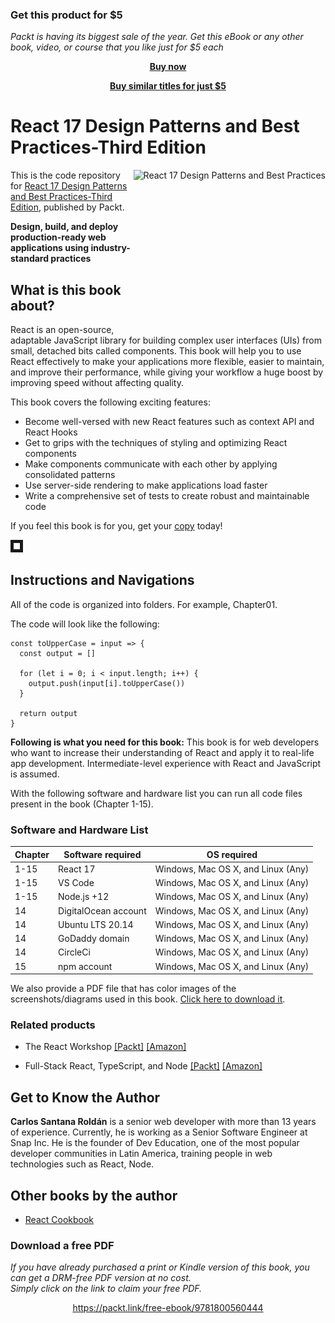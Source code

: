 
### Get this product for $5

<i>Packt is having its biggest sale of the year. Get this eBook or any other book, video, or course that you like just for $5 each</i>


<b><p align='center'>[Buy now](https://packt.link/9781800560444)</p></b>


<b><p align='center'>[Buy similar titles for just $5](https://subscription.packtpub.com/search)</p></b>


# React 17 Design Patterns and Best Practices-Third Edition

<a href="https://www.packtpub.com/product/react-17-design-patterns-and-best-practices-third-edition/9781800560444"><img src="https://static.packt-cdn.com/products/9781800560444/cover/smaller" alt="React 17 Design Patterns and Best Practices" height="256px" align="right"></a>

This is the code repository for [React 17 Design Patterns and Best Practices-Third Edition](https://www.packtpub.com/product/react-17-design-patterns-and-best-practices-third-edition/9781800560444), published by Packt.

**Design, build, and deploy production-ready web applications using industry-standard practices**

## What is this book about?
React is an open-source, adaptable JavaScript library for building complex user interfaces (UIs) from small, detached bits called components. This book will help you to use React effectively to make your applications more flexible, easier to maintain, and improve their performance, while giving your workflow a huge boost by improving speed without affecting quality.

This book covers the following exciting features: 
* Become well-versed with new React features such as context API and React Hooks
* Get to grips with the techniques of styling and optimizing React components
* Make components communicate with each other by applying consolidated patterns
* Use server-side rendering to make applications load faster
* Write a comprehensive set of tests to create robust and maintainable code

If you feel this book is for you, get your [copy](https://www.amazon.com/dp/1800560443) today!

<a href="https://www.packtpub.com/?utm_source=github&utm_medium=banner&utm_campaign=GitHubBanner"><img src="https://raw.githubusercontent.com/PacktPublishing/GitHub/master/GitHub.png" 
alt="https://www.packtpub.com/" border="5" /></a>


## Instructions and Navigations
All of the code is organized into folders. For example, Chapter01.

The code will look like the following:
```
const toUpperCase = input => { 
  const output = []
   
  for (let i = 0; i < input.length; i++) { 
    output.push(input[i].toUpperCase())
  } 
    
  return output
}
```

**Following is what you need for this book:**
This book is for web developers who want to increase their understanding of React and apply it to real-life app development. Intermediate-level experience with React and JavaScript is assumed.

With the following software and hardware list you can run all code files present in the book (Chapter 1-15).

### Software and Hardware List

| Chapter  | Software required                   | OS required                        |
| -------- | ------------------------------------| -----------------------------------|
|1-15     | React 17                    | Windows, Mac OS X, and Linux (Any) |
|1-15       | VS Code            | Windows, Mac OS X, and Linux (Any) |
|1-15        | Node.js +12           | Windows, Mac OS X, and Linux (Any) |
| 14       | DigitalOcean account            | Windows, Mac OS X, and Linux (Any) |
| 14        | Ubuntu LTS 20.14            | Windows, Mac OS X, and Linux (Any) |
| 14        | GoDaddy domain            | Windows, Mac OS X, and Linux (Any) |
| 14        | CircleCi            | Windows, Mac OS X, and Linux (Any) |
| 15        |npm account            | Windows, Mac OS X, and Linux (Any) |

We also provide a PDF file that has color images of the screenshots/diagrams used in this book. [Click here to download it](https://static.packt-cdn.com/downloads/9781800560444_ColorImages.pdf).

### Related products <Other books you may enjoy>
* The React Workshop [[Packt]](https://www.packtpub.com/product/the-react-workshop/9781838645564) [[Amazon]](https://www.amazon.in/dp/183864556X)

* Full-Stack React, TypeScript, and Node [[Packt]](https://www.packtpub.com/product/full-stack-react-typescript-and-node/9781839219931) [[Amazon]](https://www.amazon.com/dp/1839219939)

## Get to Know the Author
**Carlos Santana Roldán**
is a senior web developer with more than 13 years of experience. Currently, he is working as a Senior Software Engineer at Snap Inc. He is the founder of Dev Education, one of the most popular developer communities in Latin America, training people in web technologies such as React, Node.

## Other books by the author
* [React Cookbook](https://www.packtpub.com/product/react-cookbook/9781783980727)




### Download a free PDF

 <i>If you have already purchased a print or Kindle version of this book, you can get a DRM-free PDF version at no cost.<br>Simply click on the link to claim your free PDF.</i>
<p align="center"> <a href="https://packt.link/free-ebook/9781800560444">https://packt.link/free-ebook/9781800560444 </a> </p>